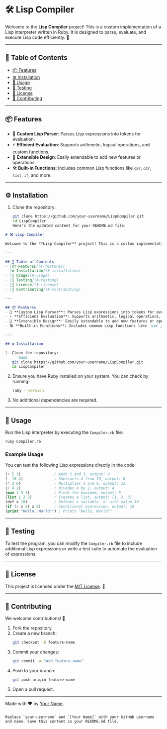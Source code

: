 # 🛠️ Lisp Compiler

Welcome to the **Lisp Compiler** project! This is a custom implementation of a Lisp interpreter written in Ruby. It is designed to parse, evaluate, and execute Lisp code efficiently. 🚀

---

## 📖 Table of Contents
- [📦 Features](#-features)
- [⚙️ Installation](#️-installation)
- [🚀 Usage](#-usage)
- [🧪 Testing](#-testing)
- [📄 License](#-license)
- [🤝 Contributing](#-contributing)

---

## 📦 Features
- 🧠 **Custom Lisp Parser**: Parses Lisp expressions into tokens for evaluation.
- ⚡ **Efficient Evaluation**: Supports arithmetic, logical operations, and custom functions.
- 🔧 **Extensible Design**: Easily extendable to add new features or operations.
- 🛠️ **Built-in Functions**: Includes common Lisp functions like `car`, `cdr`, `list`, `if`, and more.

---

## ⚙️ Installation

1. Clone the repository:
   ```bash
   git clone https://github.com/your-username/LispCompiler.git
   cd LispCompiler
   Here’s the updated content for your README.md file:

```markdown
# 🛠️ Lisp Compiler

Welcome to the **Lisp Compiler** project! This is a custom implementation of a Lisp interpreter written in Ruby. It is designed to parse, evaluate, and execute Lisp code efficiently. 🚀

---

## 📖 Table of Contents
- [📦 Features](#-features)
- [⚙️ Installation](#️-installation)
- [🚀 Usage](#-usage)
- [🧪 Testing](#-testing)
- [📄 License](#-license)
- [🤝 Contributing](#-contributing)

---

## 📦 Features
- 🧠 **Custom Lisp Parser**: Parses Lisp expressions into tokens for evaluation.
- ⚡ **Efficient Evaluation**: Supports arithmetic, logical operations, and custom functions.
- 🔧 **Extensible Design**: Easily extendable to add new features or operations.
- 🛠️ **Built-in Functions**: Includes common Lisp functions like `car`, `cdr`, `list`, `if`, and more.

---

## ⚙️ Installation

1. Clone the repository:
   ```bash
   git clone https://github.com/your-username/LispCompiler.git
   cd LispCompiler
   ```

2. Ensure you have Ruby installed on your system. You can check by running:
   ```bash
   ruby --version
   ```

3. No additional dependencies are required.

---

## 🚀 Usage

Run the Lisp interpreter by executing the `Compiler.rb` file:

```bash
ruby Compiler.rb
```

### Example Usage

You can test the following Lisp expressions directly in the code:

```lisp
(+ 5 3)               ; Adds 5 and 3, output: 8
(- 10 4)              ; Subtracts 4 from 10, output: 6
(* 2 6)               ; Multiplies 2 and 6, output: 12
(/ 8 2)               ; Divides 8 by 2, output: 4
(max 1 5 3)           ; Finds the maximum, output: 5
(list 1 2 3)          ; Creates a list, output: [1, 2, 3]
(def x 10)            ; Defines a variable `x` with value 10
(if (> x 5) x 0)      ; Conditional expression, output: 10
(print "Hello, World!") ; Prints "Hello, World!"
```

---

## 🧪 Testing

To test the program, you can modify the `Compiler.rb` file to include additional Lisp expressions or write a test suite to automate the evaluation of expressions.

---

## 📄 License

This project is licensed under the [MIT License](LICENSE). 📜

---

## 🤝 Contributing

We welcome contributions! 🎉

1. Fork the repository.
2. Create a new branch:
   ```bash
   git checkout -b feature-name
   ```
3. Commit your changes:
   ```bash
   git commit -m "Add feature-name"
   ```
4. Push to your branch:
   ```bash
   git push origin feature-name
   ```
5. Open a pull request.

---

Made with ❤️ by [Your Name](https://github.com/your-username).
```

Replace `your-username` and `[Your Name]` with your GitHub username and name. Save this content in your README.md file.